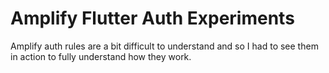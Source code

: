 # Amplify Flutter Auth Experiments
Amplify auth rules are a bit difficult to understand and so I had to see them in action to fully understand how they work.